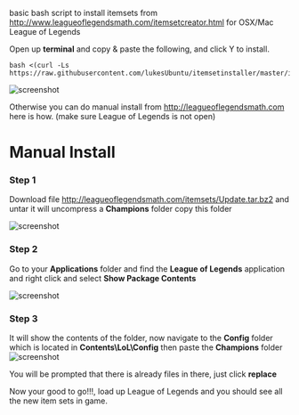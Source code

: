 basic bash script to install itemsets from http://www.leagueoflegendsmath.com/itemsetcreator.html for OSX/Mac League of Legends 


Open up **terminal** and copy & paste the following, and click Y to install.
```
bash <(curl -Ls https://raw.githubusercontent.com/lukesUbuntu/itemsetinstaller/master/itemsetinstaller.sh)
```
![screenshot](https://lukes-server.com/images/bashinstall.png)


Otherwise you can do manual install from http://leagueoflegendsmath.com here is how.
(make sure League of Legends is not open)

Manual Install  
===================

### Step 1

Download file http://leagueoflegendsmath.com/itemsets/Update.tar.bz2 and untar it will uncompress a **Champions** folder copy this folder 

![screenshot](https://lukes-server.com/images/step_1.png)

### Step 2
Go to your **Applications** folder and find the **League of Legends** application and right click and select **Show Package Contents**

![screenshot](https://lukes-server.com/images/step_2.png)

### Step 3
It will show the contents of the folder, now navigate to the **Config** folder which is located in **Contents\LoL\Config** then paste the **Champions** folder
![screenshot](https://lukes-server.com/images/step_3.png)

You will be prompted that there is already files in there, just click **replace**

Now your good to go!!!, load up League of Legends and you should see all the new item sets in game.
